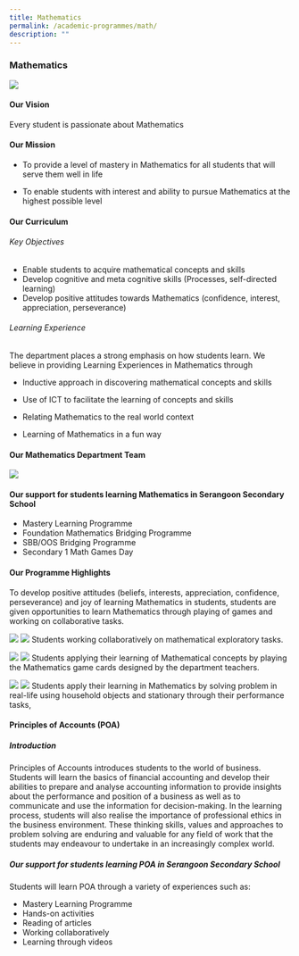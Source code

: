 ```yaml
---
title: Mathematics
permalink: /academic-programmes/math/
description: ""
---
```

### Mathematics

![](/images/maths_house3.jpg)

#### Our Vision
Every student is passionate about Mathematics

#### Our Mission
*   To provide a level of mastery in Mathematics for all students that will serve them well in life  
    
*   To enable students with interest and ability to pursue Mathematics at the highest possible level

#### Our Curriculum
###### Key Objectives
*   Enable students to acquire mathematical concepts and skills
*   Develop cognitive and meta cognitive skills (Processes, self-directed learning)
*   Develop positive attitudes towards Mathematics (confidence, interest, appreciation, perseverance)

###### Learning Experience
The department places a strong emphasis on how students learn. We believe in providing Learning Experiences in Mathematics through
*   Inductive approach in discovering mathematical concepts and skills  
    
*   Use of ICT to facilitate the learning of concepts and skills 
*   Relating Mathematics to the real world context 
*   Learning of Mathematics in a fun way

#### Our Mathematics Department Team
![](/images/Name%20List%20of%20Math%20Dept_06.jpg)

#### Our support for students learning Mathematics in Serangoon Secondary School
* Mastery Learning Programme
* Foundation Mathematics Bridging Programme
* SBB/OOS Bridging Programme
* Secondary 1 Math Games Day

#### Our Programme Highlights

To develop positive attitudes (beliefs, interests, appreciation, confidence, perseverance) and joy of learning Mathematics in students, students are given opportunities to learn Mathematics through playing of games and working on collaborative tasks.

![](/images/Programme_01.jpg)
![](/images/Programme_02.jpg)
Students working collaboratively on mathematical exploratory tasks.

![](/images/Programme_03.jpg)
![](/images/Programme_04.jpg)
Students applying their learning of Mathematical concepts by playing the Mathematics game cards designed by the department teachers.

![](/images/programme_05.jpg)
![](/images/programme_06.jpg)
Students apply their learning in Mathematics by solving problem in real-life using household objects and stationary through their performance tasks,

#### Principles of Accounts (POA)
##### Introduction
Principles of Accounts introduces students to the world of business. Students will learn the basics of financial accounting and develop their abilities to prepare and analyse accounting information to provide insights about the performance and position of a business as well as to communicate and use the information for decision-making. In the learning process, students will also realise the importance of professional ethics in the business environment. These thinking skills, values and approaches to problem solving are enduring and valuable for any field of work that the students may endeavour to undertake in an increasingly complex world.

##### Our support for students learning POA in Serangoon Secondary School
Students will learn POA through a variety of experiences such as:
* Mastery Learning Programme
* Hands-on activities
* Reading of articles
* Working collaboratively
* Learning through videos
